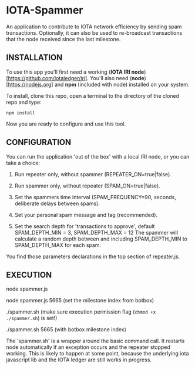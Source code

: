 # IOTA-Spammer
An application to contribute to IOTA network efficiency by sending spam transactions.
Optionally, it can also be used to re-broadcast transactions that the node received since the last milestone.


## INSTALLATION
To use this app you'll first need a working (**IOTA IRI node**)[https://github.com/iotaledger/iri].  You'll also need (**node**)[https://nodejs.org] and **npm** (included with node) installed on your system.  

To install, clone this repo, open a terminal to the directory of the cloned repo and type:

`npm install`

Now you are ready to configure and use this tool.

## CONFIGURATION
You can run the application 'out of the box' with a local IRI node, or you can take a choice:

1) Run repeater only, without spammer (REPEATER_ON=true|false).

2) Run spammer only, without repeater (SPAM_ON=true|false).

3) Set the spammers time interval (SPAM_FREQUENCY=90, seconds, deliberate delays between spams).

4) Set your personal spam message and tag (recommended).

5) Set the search depth for 'transactions to approve', default SPAM_DEPTH_MIN = 3, SPAM_DEPTH_MAX = 12
   The spammer will calculate a random depth between and including SPAM_DEPTH_MIN to SPAM_DEPTH_MAX for each spam.

You find those parameters declarations in the top section of repeater.js.

## EXECUTION

node spammer.js

node spammer.js 5665 (set the milestone index from botbox)

./spammer.sh        (make sure execution permission flag (`chmod +x ./spammer.sh`) is set!)

./spammer.sh 5665   (with botbox milestone index)

The 'spammer.sh' is a wrapper around the basic command call. It restarts node automatically if an exception occurs and the repeater stopped working. This is likely to happen at some point, because the underlying iota javascript lib and the IOTA ledger are still works in progress.
